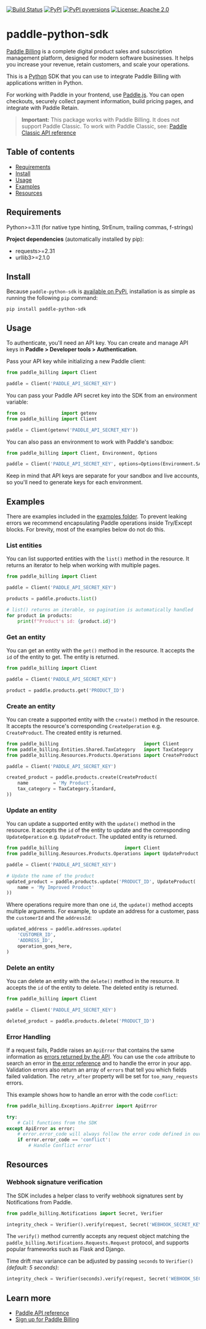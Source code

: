 [![Build Status](https://img.shields.io/github/actions/workflow/status/PaddleHQ/paddle-python-sdk/publish_to_pypi.yml)](https://github.com/PaddleHQ/paddle-python-sdk/actions/?query=branch%3Amain)
[![PyPI](https://img.shields.io/pypi/v/paddle-python-sdk.svg)](https://pypi.python.org/pypi/paddle-python-sdk)
[![PyPI pyversions](https://img.shields.io/pypi/pyversions/paddle-python-sdk.svg)](https://pypi.python.org/pypi/paddle-python-sdk/)
[![License: Apache 2.0](https://img.shields.io/github/license/PaddleHQ/paddle-python-sdk)](http://www.apache.org/licenses/LICENSE-2.0)


# paddle-python-sdk
[Paddle Billing](https://www.paddle.com/billing?utm_source=dx&utm_medium=paddle-python-sdk) is a complete digital product sales and subscription management platform, designed for modern software businesses. It helps you increase your revenue, retain customers, and scale your operations.

This is a [Python](https://www.python.org/) SDK that you can use to integrate Paddle Billing with applications written in Python.

For working with Paddle in your frontend, use [Paddle.js](https://developer.paddle.com/paddlejs/overview?utm_source=dx&utm_medium=paddle-python-sdk). You can open checkouts, securely collect payment information, build pricing pages, and integrate with Paddle Retain.

> **Important:** This package works with Paddle Billing. It does not support Paddle Classic. To work with Paddle Classic, see: [Paddle Classic API reference](https://developer.paddle.com/classic/api-reference/1384a288aca7a-api-reference?utm_source=dx&utm_medium=paddle-python-sdk)


## Table of contents
- [Requirements](#Requirements)
- [Install](#Install)
- [Usage](#Usage)
- [Examples](#Examples)
- [Resources](#Resources)

## Requirements
Python>=3.11 (for native type hinting, StrEnum, trailing commas, f-strings)

**Project dependencies** (automatically installed by pip):
- requests>=2.31
- urllib3>=2.1.0


## Install
Because `paddle-python-sdk` is [available on PyPi](https://pypi.org/project/paddle-python-sdk/), installation is as simple as running the following `pip` command: 

`pip install paddle-python-sdk`



## Usage
To authenticate, you'll need an API key. You can create and manage API keys in **Paddle > Developer tools > Authentication**.

Pass your API key while initializing a new Paddle client:
``` python
from paddle_billing import Client

paddle = Client('PADDLE_API_SECRET_KEY')
```

You can pass your Paddle API secret key into the SDK from an environment variable:
``` python
from os             import getenv
from paddle_billing import Client

paddle = Client(getenv('PADDLE_API_SECRET_KEY'))
```

You can also pass an environment to work with Paddle's sandbox:
``` python
from paddle_billing import Client, Environment, Options

paddle = Client('PADDLE_API_SECRET_KEY', options=Options(Environment.SANDBOX))
```

Keep in mind that API keys are separate for your sandbox and live accounts, so you'll need to generate keys for each environment.



## Examples
There are examples included in the [examples folder](https://github.com/PaddleHQ/paddle-python-sdk/tree/main/examples). To prevent leaking errors we recommend encapsulating Paddle operations inside Try/Except blocks. For brevity, most of the examples below do not do this.

### List entities
You can list supported entities with the `list()` method in the resource. It returns an iterator to help when working with multiple pages.
``` python
from paddle_billing import Client

paddle = Client('PADDLE_API_SECRET_KEY')

products = paddle.products.list()

# list() returns an iterable, so pagination is automatically handled
for product in products:
    print(f"Product's id: {product.id}")
```

### Get an entity
You can get an entity with the `get()` method in the resource. It accepts the `id` of the entity to get. The entity is returned.
``` python
from paddle_billing import Client

paddle = Client('PADDLE_API_SECRET_KEY')

product = paddle.products.get('PRODUCT_ID')
```

### Create an entity
You can create a supported entity with the `create()` method in the resource. It accepts the resource's corresponding `CreateOperation` e.g. `CreateProduct`. The created entity is returned.

``` python
from paddle_billing                               import Client
from paddle_billing.Entities.Shared.TaxCategory   import TaxCategory
from paddle_billing.Resources.Products.Operations import CreateProduct

paddle = Client('PADDLE_API_SECRET_KEY')

created_product = paddle.products.create(CreateProduct(
    name         = 'My Product',
    tax_category = TaxCategory.Standard,
))
```

### Update an entity
You can update a supported entity with the `update()` method in the resource. It accepts the `id` of the entity to update and the corresponding `UpdateOperation` e.g. `UpdateProduct`. The updated entity is returned.
``` python
from paddle_billing                        import Client
from paddle_billing.Resources.Products.Operations import UpdateProduct

paddle = Client('PADDLE_API_SECRET_KEY')

# Update the name of the product
updated_product = paddle.products.update('PRODUCT_ID', UpdateProduct(
    name = 'My Improved Product'
))
```

Where operations require more than one `id`, the `update()` method accepts multiple arguments. For example, to update an address for a customer, pass the `customerId` and the `addressId`:
``` python
updated_address = paddle.addresses.update(
    'CUSTOMER_ID',
    'ADDRESS_ID',
    operation_goes_here,
)
```

### Delete an entity
You can delete an entity with the `delete()` method in the resource. It accepts the `id` of the entity to delete. The deleted entity is returned.
``` python
from paddle_billing import Client

paddle = Client('PADDLE_API_SECRET_KEY')

deleted_product = paddle.products.delete('PRODUCT_ID')
```

### Error Handling

If a request fails, Paddle raises an `ApiError` that contains the same information as [errors returned by the API](https://developer.paddle.com/api-reference/about/errors?utm_source=dx&utm_medium=paddle-python-sdk). You can use the `code` attribute to search an error in [the error reference](https://developer.paddle.com/errors/overview?utm_source=dx&utm_medium=paddle-python-sdk) and to handle the error in your app. Validation errors also return an array of `errors` that tell you which fields failed validation. The `retry_after` property will be set for `too_many_requests` errors.

This example shows how to handle an error with the code `conflict`:

```python
from paddle_billing.Exceptions.ApiError import ApiError

try:
    # Call functions from the SDK
except ApiError as error:
    # error.error_code will always follow the error code defined in our documentation
    if error.error_code == 'conflict':
        # Handle Conflict error
```

## Resources

### Webhook signature verification
The SDK includes a helper class to verify webhook signatures sent by Notifications from Paddle.

``` python
from paddle_billing.Notifications import Secret, Verifier

integrity_check = Verifier().verify(request, Secret('WEBHOOK_SECRET_KEY'))
```

The `verify()` method currently accepts any request object matching the `paddle_billing.Notifications.Requests.Request` protocol, and supports popular frameworks such as Flask and Django.

Time drift max variance can be adjusted by passing `seconds` to `Verifier()` _(default: 5 seconds)_:

```python
integrity_check = Verifier(seconds).verify(request, Secret('WEBHOOK_SECRET_KEY'))
```

## Learn more
- [Paddle API reference](https://developer.paddle.com/api-reference/overview?utm_source=dx&utm_medium=paddle-python-sdk)
- [Sign up for Paddle Billing](https://login.paddle.com/signup?utm_source=dx&utm_medium=paddle-python-sdk)
